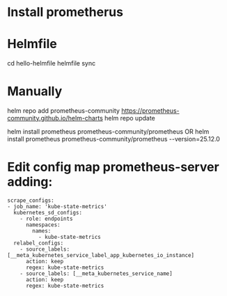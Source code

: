 # Install prometherus

# Helmfile

cd hello-helmfile
helmfile sync

# Manually
helm repo add prometheus-community https://prometheus-community.github.io/helm-charts
helm repo update

helm install prometheus prometheus-community/prometheus
OR
helm install prometheus prometheus-community/prometheus --version=25.12.0

# Edit config map prometheus-server adding:

    scrape_configs:
    - job_name: 'kube-state-metrics'
      kubernetes_sd_configs:
        - role: endpoints
          namespaces:
            names:
              - kube-state-metrics
      relabel_configs:
        - source_labels: [__meta_kubernetes_service_label_app_kubernetes_io_instance]
          action: keep
          regex: kube-state-metrics
        - source_labels: [__meta_kubernetes_service_name]
          action: keep
          regex: kube-state-metrics
